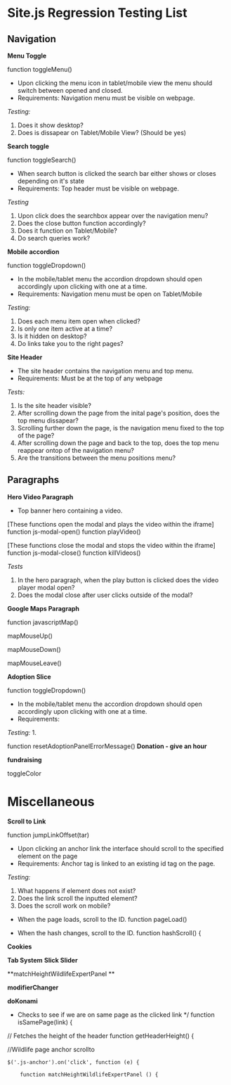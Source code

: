 # Site.js Regression Testing List

## Navigation

**Menu Toggle**

function toggleMenu()

* Upon clicking the menu icon in tablet/mobile view the menu should switch between opened and closed.
* Requirements: Navigation menu must be visible on webpage.

*Testing:*
1. Does it show desktop?
2. Does is dissapear on Tablet/Mobile View? (Should be yes)

**Search toggle**

function toggleSearch()

* When search button is clicked the search bar either shows or closes depending on it's state
* Requirements: Top header must be visible on webpage.

*Testing*
1. Upon click does the searchbox appear over the navigation menu? 
2. Does the close button function accordingly?
3. Does it function on Tablet/Mobile?
4. Do search queries work?

**Mobile accordion**

function toggleDropdown()

* In the mobile/tablet menu the accordion dropdown should open accordingly upon clicking with one at a time.
* Requirements: Navigation menu must be open on Tablet/Mobile

*Testing:*
1. Does each menu item open when clicked?
2. Is only one item active at a time?
3. Is it hidden on desktop?
4. Do links take you to the right pages?

**Site Header**
* The site header contains the navigation menu and top menu.
* Requirements: Must be at the top of any webpage

*Tests:*
1. Is the site header visible?
2. After scrolling down the page from the inital page's position, does the top menu dissapear? 
3. Scrolling further down the page, is the navigation menu fixed to the top of the page?
4. After scrolling down the page and back to the top, does the top menu reappear ontop of the navigation menu?
5. Are the transitions between the menu positions menu?

## Paragraphs

**Hero Video Paragraph**
* Top banner hero containing a video.

[These functions open the modal and plays the video within the iframe]
function js-modal-open()
function playVideo()

[These functions close the modal and stops the video within the iframe]
function js-modal-close()
function killVideos()

*Tests*
1. In the hero paragraph, when the play button is clicked does the video player modal open?
2. Does the modal close after user clicks outside of the modal?


**Google Maps Paragraph**

function javascriptMap()

mapMouseUp()

mapMouseDown()

mapMouseLeave()

**Adoption Slice**

function toggleDropdown()

* In the mobile/tablet menu the accordion dropdown should open accordingly upon clicking with one at a time.
* Requirements: 

*Testing:*
1. 

function resetAdoptionPanelErrorMessage()
**Donation - give an hour**

**fundraising**

toggleColor


# Miscellaneous

**Scroll to Link**

function jumpLinkOffset(tar)

* Upon clicking an anchor link the interface should scroll to the specified element on the page
* Requirements: Anchor tag is linked to an existing id tag on the page.

 *Testing:*
1. What happens if element does not exist?
2. Does the link scroll the inputted element?
3. Does the scroll work on mobile?


 * When the page loads, scroll to the ID.
function pageLoad()

 * When the hash changes, scroll to the ID.
function hashScroll() {

**Cookies**

**Tab System**
**Slick Slider**

**matchHeightWildlifeExpertPanel **

**modifierChanger**


**doKonami**
 * Checks to see if we are on same page as the clicked link
 */
function isSamePage(link) {


// Fetches the height of the header
function getHeaderHeight() {

  //Wildlife page anchor scrollto

    $('.js-anchor').on('click', function (e) {
    
        function matchHeightWildlifeExpertPanel () {
